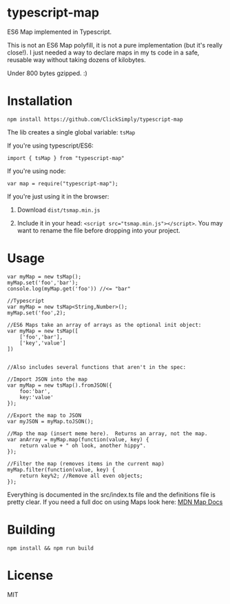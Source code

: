 # typescript-map
ES6 Map implemented in Typescript.

This is not an ES6 Map polyfill, it is not a pure implementation (but it's really close!).
I just needed a way to declare maps in my ts code in a safe, reusable way without taking dozens of kilobytes.

Under 800 bytes gzipped. :)

# Installation
`npm install https://github.com/ClickSimply/typescript-map`

The lib creates a single global variable: `tsMap`

If you're using typescript/ES6:
```
import { tsMap } from "typescript-map"
```

If you're using node:
```
var map = require("typescript-map");
```

If you're just using it in the browser:

1. Download `dist/tsmap.min.js`

2. Include it in your head: `<script src="tsmap.min.js"></script>`.  You may want to rename the file before dropping into your project.

# Usage


```
var myMap = new tsMap();
myMap.set('foo','bar');
console.log(myMap.get('foo')) //<= "bar"

//Typescript
var myMap = new tsMap<String,Number>();
myMap.set('foo',2);

//ES6 Maps take an array of arrays as the optional init object:
var myMap = new tsMap([
    ['foo','bar'],
    ['key','value']
])


//Also includes several functions that aren't in the spec:

//Import JSON into the map
var myMap = new tsMap().fromJSON({
    foo:'bar',
    key:'value'
});

//Export the map to JSON
var myJSON = myMap.toJSON();

//Map the map (insert meme here).  Returns an array, not the map.
var anArray = myMap.map(function(value, key) {
    return value + " oh look, another hippy".
});

//Filter the map (removes items in the current map)
myMap.filter(function(value, key) {
    return key%2; //Remove all even objects;
});

```

Everything is documented in the src/index.ts file and the definitions file is pretty clear.  If you need a full doc on using Maps look here:
[MDN Map Docs](https://developer.mozilla.org/en-US/docs/Web/JavaScript/Reference/Global_Objects/Map)

# Building
`npm install && npm run build`

# License
MIT
